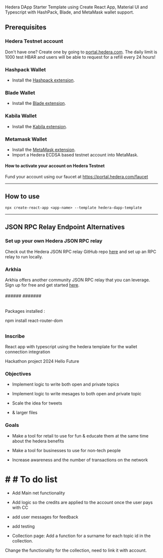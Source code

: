 Hedera DApp Starter Template using Create React App, Material UI and Typescript with HashPack, Blade, and MetaMask wallet support.

## Prerequisites

### Hedera Testnet account

Don't have one? Create one by going to [portal.hedera.com](https://portal.hedera.com/register). The daily limit is 1000 test HBAR and users will be able to request for a refill every 24 hours!

### Hashpack Wallet
* Install the [Hashpack extension](https://chrome.google.com/webstore/detail/hashpack/gjagmgiddbbciopjhllkdnddhcglnemk).  


### Blade Wallet
* Install the [Blade extension](https://chrome.google.com/webstore/detail/blade-%E2%80%93-hedera-web3-digit/abogmiocnneedmmepnohnhlijcjpcifd).  


### Kabila Wallet
* Install the [Kabila extension](https://www.kabila.app/wallet).

### Metamask Wallet
* Install the [MetaMask extension](https://chrome.google.com/webstore/detail/metamask/nkbihfbeogaeaoehlefnkodbefgpgknn).
* Import a Hedera ECDSA based testnet account into MetaMask.  

#### How to activate your account on Hedera Testnet

Fund your account using our faucet at
https://portal.hedera.com/faucet

-----

## How to use
```npx create-react-app <app-name> --template hedera-dapp-template ```

----

## JSON RPC Relay Endpoint Alternatives
### Set up your own Hedera JSON RPC relay
Check out the Hedera JSON RPC relay GitHub repo [here](https://github.com/hashgraph/hedera-json-rpc-relay) and set up an RPC relay to run locally.

### Arkhia
Arkhia offers another community JSON RPC relay that you can leverage. Sign up for free and get started [here](https://www.arkhia.io/features/#api-services).


###### ###### ####### ####### 

Packages installed :

npm install react-router-dom

######



### Inscribe ###

React app with typescript using the hedera template for the wallet connection integration

Hackathon project 2024 Hello Future

### Objectives

- Implement logic to write both open and private topics

- Implement logic to write mesages to both open and private topic

- Scale the idea for tweets

- & larger files


### Goals ###

- Make a tool for retail to use for fun & educate them at the same time about the hedera benefits

- Make a tool for businesses to use for non-tech people

- Increase awareness and the number of transactions on the network




# # # To do list

- Add Main net functionality

- Add logic so the credits are applied to the account once the user pays with CC

- add user messages for feedback

- add testing 

- Collection page: 
Add a function for a surname for each topic id in the collection.

Change the functionality for the collection, need to link it with account.
